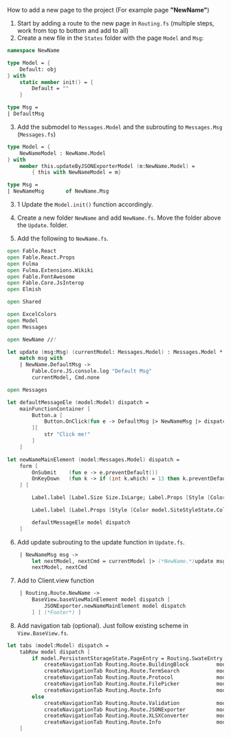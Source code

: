 How to add a new page to the project (For example page **"NewName"**)

1. Start by adding a route to the new page in ``Routing.fs``
(multiple steps, work from top to bottom and add to all)
2. Create a new file in the `States` folder with the page `Model` and `Msg`:

```fsharp
namespace NewName

type Model = {
    Default: obj
} with
    static member init() = {
        Default = ""
    }

type Msg =
| DefaultMsg
```

3. Add the submodel to `Messages.Model` and the subrouting to `Messages.Msg` (`Messages.fs`)

```fsharp
type Model = {
    NewNameModel : NewName.Model
} with
    member this.updateByJSONExporterModel (m:NewName.Model) =
        { this with NewNameModel = m}

type Msg =
| NewNameMsg       of NewName.Msg

```

3. 1 Update the ``Model.init()`` function accordingly.

4. Create a new folder ``NewName`` and add ``NewName.fs``. Move the folder above the ``Update``. folder.
5. Add the following to ``NewName.fs``.

```fsharp
open Fable.React
open Fable.React.Props
open Fulma
open Fulma.Extensions.Wikiki
open Fable.FontAwesome
open Fable.Core.JsInterop
open Elmish

open Shared

open ExcelColors
open Model
open Messages

open NewName //!

let update (msg:Msg) (currentModel: Messages.Model) : Messages.Model * Cmd<Messages.Msg> =
    match msg with
    | NewName.DefaultMsg ->
        Fable.Core.JS.console.log "Default Msg"
        currentModel, Cmd.none

open Messages

let defaultMessageEle (model:Model) dispatch =
    mainFunctionContainer [
        Button.a [
            Button.OnClick(fun e -> DefaultMsg |> NewNameMsg |> dispatch)
        ][
            str "Click me!"
        ]
    ]

let newNameMainElement (model:Messages.Model) dispatch =
    form [
        OnSubmit    (fun e -> e.preventDefault())
        OnKeyDown   (fun k -> if (int k.which) = 13 then k.preventDefault())
    ] [

        Label.label [Label.Size Size.IsLarge; Label.Props [Style [Color model.SiteStyleState.ColorMode.Accent]]][ str "JSON Exporter"]

        Label.label [Label.Props [Style [Color model.SiteStyleState.ColorMode.Accent]]] [str "Function 1"]

        defaultMessageEle model dispatch
    ]
```

6. Add update subrouting to the update function in ``Update.fs``.

```fsharp
    | NewNameMsg msg ->
        let nextModel, nextCmd = currentModel |> (*NewName.*)update msg
        nextModel, nextCmd
```

7. Add to Client.view function

```fsharp
    | Routing.Route.NewName ->
        BaseView.baseViewMainElement model dispatch [
            JSONExporter.newNameMainElement model dispatch
        ] [ (*Footer*) ]
```

8. Add navigation tab (optional). Just follow existing scheme in ``View.BaseView.fs``.

```fsharp
let tabs (model:Model) dispatch =
    tabRow model dispatch [
        if model.PersistentStorageState.PageEntry = Routing.SwateEntry.Core then
            createNavigationTab Routing.Route.BuildingBlock         model dispatch
            createNavigationTab Routing.Route.TermSearch            model dispatch
            createNavigationTab Routing.Route.Protocol              model dispatch
            createNavigationTab Routing.Route.FilePicker            model dispatch
            createNavigationTab Routing.Route.Info                  model dispatch
        else
            createNavigationTab Routing.Route.Validation            model dispatch
            createNavigationTab Routing.Route.JSONExporter          model dispatch
            createNavigationTab Routing.Route.XLSXConverter         model dispatch
            createNavigationTab Routing.Route.Info                  model dispatch
    ]
```
